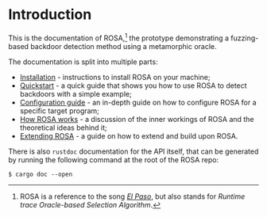 # Introduction

This is the documentation of ROSA,[^1] the prototype demonstrating a fuzzing-based backdoor
detection method using a metamorphic oracle.

The documentation is split into multiple parts:

- [Installation](./installation.md) - instructions to install ROSA on your machine;
- [Quickstart](./quickstart.md) - a quick guide that shows you how to use ROSA to detect backdoors
  with a simple example;
- [Configuration guide](./config_guide.md) - an in-depth guide on how to configure ROSA for a
  specific target program;
- [How ROSA works](./internals.md) - a discussion of the inner workings of ROSA and the theoretical
  ideas behind it;
- [Extending ROSA](./extensions.md) - a guide on how to extend and build upon ROSA.


There is also `rustdoc` documentation for the API itself, that can be generated by running the
following command at the root of the ROSA repo:
```console
$ cargo doc --open
```


[^1]: ROSA is a reference to the song [_El Paso_](
https://genius.com/Marty-robbins-el-paso-lyrics#:~:text=the%20back%20door%20of%20Rosa%27s), but
also stands for _Runtime trace Oracle-based Selection Algorithm_.

